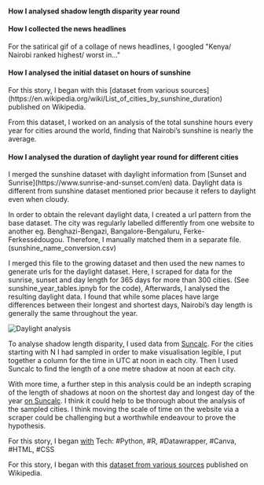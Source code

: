 

<h4>How I analysed shadow length disparity year round</h4>

<h4>How I collected the news headlines</h4>
For the satirical gif of a collage of news headlines, I googled "Kenya/ Nairobi ranked highest/ worst in..."

<h4>How I analysed the initial dataset on hours of sunshine</h4>
For this story, I began with this [dataset from various sources](https://en.wikipedia.org/wiki/List_of_cities_by_sunshine_duration)  published on Wikipedia.

From this dataset, I worked on an analysis of the total sunshine hours every year for cities around the world, finding that Nairobi’s sunshine is nearly the average.

<h4>How I analysed the  duration of daylight year round for different cities</h4>
I merged the sunshine dataset with daylight information from [Sunset and Sunrise](https://www.sunrise-and-sunset.com/en) data. Daylight data is different from sunshine dataset mentioned prior because it refers to daylight even when cloudy.

 In order to obtain the relevant daylight data, I created a url pattern from the base dataset. The city was regularly labelled differently from one website to another eg. Benghazi-Bengazi, Bangalore-Bengaluru, Ferke-Ferkessédougou. Therefore, I manually matched them in a separate file. (sunshine_name_conversion.csv)

I merged this file to the growing dataset and then used the new names to generate urls for the daylight dataset. Here, I scraped for data for the sunrise, sunset and day length for 365 days for more than 300 cities. (See sunshine_year_tables.ipnyb for the code), Afterwards, I analysed the resulting daylight data. I found that while some places have large differences between their longest and shortest days, Nairobi’s day length is generally the same throughout the year.

![Daylight analysis](/Users/ivynyayieka/Downloads/sunshine_folder/nrb_violin_chart.png)


To analyse shadow  length disparity, I used data from [Suncalc](https://www.suncalc.org/#/40.4106,-3.4997,3/2020.11.23/11:23/1/2). For the cities starting with N I had sampled in order to make visualisation legible, I put together a column for the time in UTC at noon in each city. Then I used Suncalc to find the length of a one metre shadow at noon at each city.

With more time, a further step in this analysis could be an indepth scraping of the length of shadows at noon on the shortest day and longest day of the year [on Suncalc](https://www.suncalc.org/#/-1.2835,36.8238,11/2020.11.23/11:23/1/2). I think it could help to be thorough about the analysis of the sampled cities. I think moving the scale of time on the website via a scraper could be challenging but a worthwhile endeavour to prove the hypothesis.

For this story, I began [with](https://en.wikipedia.org/wiki/List_of_cities_by_sunshine_duration)
Tech: #Python, #R, #Datawrapper, #Canva, #HTML, #CSS

For this story, I began with this [dataset from various sources](https://en.wikipedia.org/wiki/List_of_cities_by_sunshine_duration)  published on Wikipedia.


